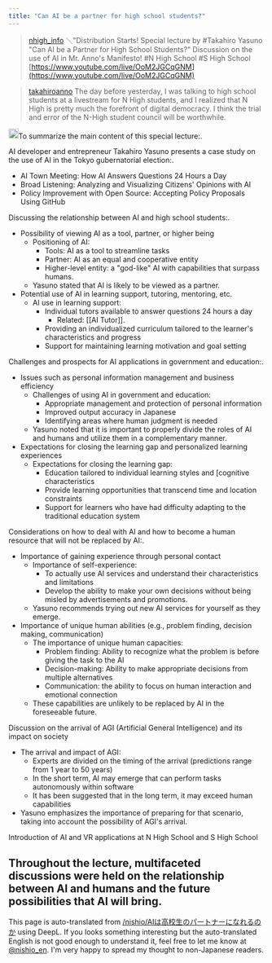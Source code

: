 ```yaml
---
title: "Can AI be a partner for high school students?"
---
```


> [nhigh_info](https://x.com/nhigh_info/status/1829036271177740665) ＼"Distribution Starts!
>  Special lecture by #Takahiro Yasuno
>  "Can AI be a Partner for High School Students?"
>  Discussion on the use of AI in Mr. Anno's Manifesto! #N High School #S High School
[https://www.youtube.com/live/OoM2JGCqGNM](https://www.youtube.com/live/OoM2JGCqGNM)

> [takahiroanno](https://x.com/takahiroanno/status/1829821179630403855) The day before yesterday, I was talking to high school students at a livestream for N High students, and I realized that N High is pretty much the forefront of digital democracy. I think the trial and error of the N-High student council will be worthwhile.

<img src='https://scrapbox.io/api/pages/nishio-en/claude/icon' alt='claude.icon' height="19.5"/>To summarize the main content of this special lecture:.

AI developer and entrepreneur Takahiro Yasuno presents a case study on the use of AI in the Tokyo gubernatorial election:.
- AI Town Meeting: How AI Answers Questions 24 Hours a Day
- Broad Listening: Analyzing and Visualizing Citizens' Opinions with AI
- Policy Improvement with Open Source: Accepting Policy Proposals Using GitHub


Discussing the relationship between AI and high school students:.
- Possibility of viewing AI as a tool, partner, or higher being
    - Positioning of AI:
        - Tools: AI as a tool to streamline tasks
        - Partner: AI as an equal and cooperative entity
        - Higher-level entity: a "god-like" AI with capabilities that surpass humans.
    - Yasuno stated that AI is likely to be viewed as a partner.
- Potential use of AI in learning support, tutoring, mentoring, etc.
    - AI use in learning support:
        - Individual tutors available to answer questions 24 hours a day
            - Related: [[AI Tutor]].
        - Providing an individualized curriculum tailored to the learner's characteristics and progress
        - Support for maintaining learning motivation and goal setting


Challenges and prospects for AI applications in government and education:.
- Issues such as personal information management and business efficiency
    - Challenges of using AI in government and education:
        - Appropriate management and protection of personal information
        - Improved output accuracy in Japanese
        - Identifying areas where human judgment is needed
    - Yasuno noted that it is important to properly divide the roles of AI and humans and utilize them in a complementary manner.
- Expectations for closing the learning gap and personalized learning experiences
    - Expectations for closing the learning gap:
        - Education tailored to individual learning styles and [cognitive characteristics
        - Provide learning opportunities that transcend time and location constraints
        - Support for learners who have had difficulty adapting to the traditional education system

Considerations on how to deal with AI and how to become a human resource that will not be replaced by AI:.
- Importance of gaining experience through personal contact
    - Importance of self-experience:
        - To actually use AI services and understand their characteristics and limitations
        - Develop the ability to make your own decisions without being misled by advertisements and promotions.
    - Yasuno recommends trying out new AI services for yourself as they emerge.
- Importance of unique human abilities (e.g., problem finding, decision making, communication)
    - The importance of unique human capacities:
        - Problem finding: Ability to recognize what the problem is before giving the task to the AI
        - Decision-making: Ability to make appropriate decisions from multiple alternatives
        - Communication: the ability to focus on human interaction and emotional connection
    - These capabilities are unlikely to be replaced by AI in the foreseeable future.

Discussion on the arrival of AGI (Artificial General Intelligence) and its impact on society
- The arrival and impact of AGI:
    - Experts are divided on the timing of the arrival (predictions range from 1 year to 50 years)
    - In the short term, AI may emerge that can perform tasks autonomously within software
    - It has been suggested that in the long term, it may exceed human capabilities
- Yasuno emphasizes the importance of preparing for that scenario, taking into account the possibility of AGI's arrival.

Introduction of AI and VR applications at N High School and S High School

Throughout the lecture, multifaceted discussions were held on the relationship between AI and humans and the future possibilities that AI will bring.
---
This page is auto-translated from [/nishio/AIは高校生のパートナーになれるのか](https://scrapbox.io/nishio/AIは高校生のパートナーになれるのか) using DeepL. If you looks something interesting but the auto-translated English is not good enough to understand it, feel free to let me know at [@nishio_en](https://twitter.com/nishio_en). I'm very happy to spread my thought to non-Japanese readers.
